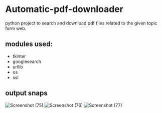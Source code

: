 # Automatic-pdf-downloader
python project to search and download pdf files related to the given topic form web.

## modules used:
- tkinter
- googlesearch
- urllib
- os
- ssl

## output snaps

![Screenshot (75)](https://user-images.githubusercontent.com/58656215/118965138-f6f56b80-b985-11eb-8d84-2fa02e557e45.png)
![Screenshot (76)](https://user-images.githubusercontent.com/58656215/118965152-f9f05c00-b985-11eb-8a21-0db4b6b1e064.png)
![Screenshot (77)](https://user-images.githubusercontent.com/58656215/118965161-fbba1f80-b985-11eb-827d-c096e5f6d681.png)
